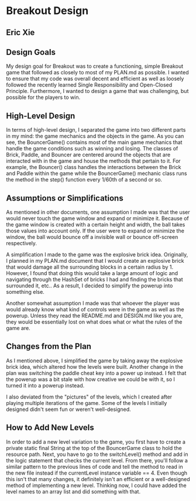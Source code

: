 # Breakout Design
## Eric Xie


## Design Goals

My design goal for Breakout was to create a functioning, simple Breakout game that followed as closely
to most of my PLAN.md as possible. I wanted to ensure that my code was overall decent and efficient as well as
loosely followed the recently learned Single Responsibility and Open-Closed Principle. Furthermore, I wanted
to design a game that was challenging, but possible for the players to win. 


## High-Level Design

In terms of high-level design, I separated the game into two different parts in my mind: the game mechanics
and the objects in the game. As you can see, the BouncerGame() contains most of the main game mechanics that handle
the game conditions such as winning and losing. The classes of Brick, Paddle, and Bouncer are centered around the 
objects that are interacted with in the game and house the methods that pertain to it. For example, the Bouncer() class
handles the interactions between the Brick and Paddle within the game while the BouncerGame() mechanic class runs the method
in the step() function every 1/60th of a second or so.

## Assumptions or Simplifications

As mentioned in other documents, one assumption I made was that the user would never touch the game window and expand or
minimize it. Because of the game window is created with a certain height and width, the ball takes those
values into account only. If the user were to expand or minimize the window, the ball would bounce
off a invisible wall or bounce off-screen respectively. 

A simplification I made to the game was the explosive brick idea. Originally, I planned in my PLAN.md document
that I would create an explosive brick that would damage all the surrounding blocks in a certain radius by 1. However,
I found that doing this would take a large amount of logic and navigating through the HashSet of bricks I had and finding
the bricks that surrounded it, etc.. As a result, I decided to simplify the powerup into something else.

Another somewhat assumption I made was that whoever the player was would already know what kind of controls were
in the game as well as the powerup. Unless they read the README.md and DESIGN.md like you are, they would be essentially lost
on what does what or what the rules of the game are.

## Changes from the Plan

As I mentioned above, I simplified the game by taking away the explosive brick idea, which altered how the
levels were built. Another change in the plan was switching the paddle cheat key into a power up instead. I felt that
the powerup was a bit stale with how creative we could be with it, so I turned it into a powerup instead. 

I also deviated from the "pictures" of the levels, which I created after playing multiple iterations of the game. Some of the levels
I initially designed didn't seem fun or weren't well-designed.


## How to Add New Levels

In order to add a new level variation to the game, you first have to create a private static final String at the top of
the BouncerGame class to hold the resource path. Next, you have to go to the switchLevel() method and add in the logic statement
that checks the current level. From there, you'll follow a similar pattern to the previous lines of code and tell the method
to read in the new file instead if the currentLevel instance variable == 4. Even though this isn't that many changes, it definitely
isn't an efficient or a well-designed method of implementing a new level. Thinking now, I could have added the level names to an
array list and did something with that.